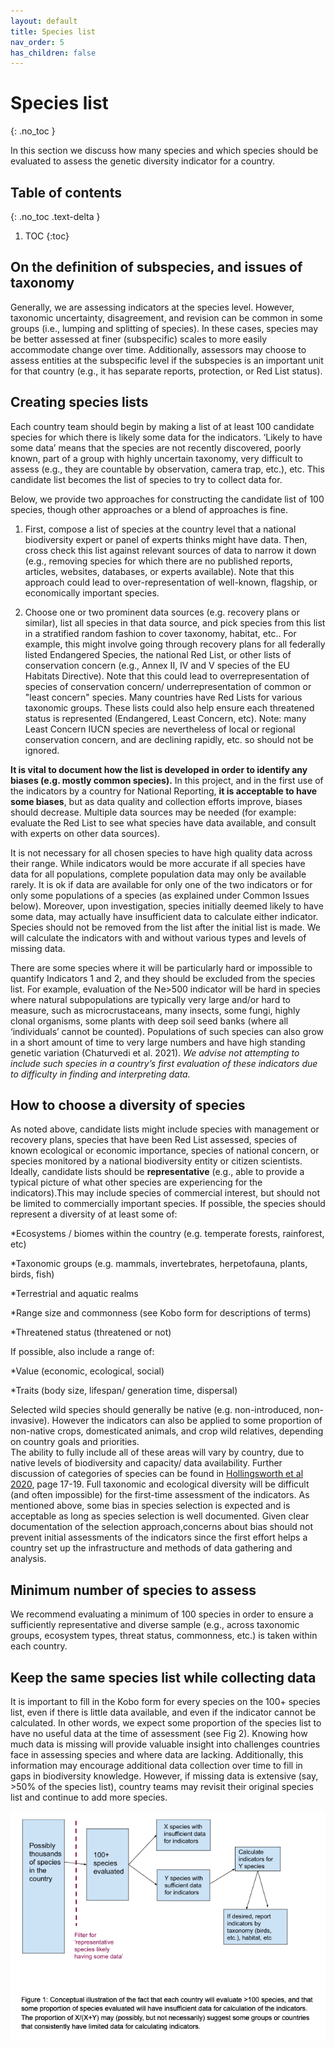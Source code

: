 ```yaml
---
layout: default
title: Species list
nav_order: 5
has_children: false
---
```


# Species list
{: .no_toc }

In this section we discuss how many species and which species should be evaluated to assess the genetic diversity indicator for a country.


## Table of contents
{: .no_toc .text-delta }

1. TOC
{:toc}

## On the definition of subspecies, and issues of taxonomy

Generally, we are assessing indicators at the species level. However, taxonomic uncertainty, disagreement, and revision can be common in some groups (i.e., lumping and splitting of species). In these cases, species may be better assessed at finer (subspecific) scales to more easily accommodate change over time. Additionally, assessors may choose to assess entities at the subspecific level if the subspecies is an important unit for that country (e.g., it has separate reports, protection, or Red List status).

## Creating species lists 

Each country team should begin by making a list of at least 100 candidate species for which there is likely some data for the indicators. ‘Likely to have some data’ means that the species are not recently discovered, poorly known, part of a group with highly uncertain taxonomy, very difficult to assess (e.g., they are countable by observation, camera trap, etc.), etc. This candidate list becomes the list of species to try to collect data for. 

Below, we provide two approaches for constructing the candidate list of 100 species, though other approaches or a blend of approaches is fine.  

1. First, compose a list of species at the country level that a national biodiversity expert or panel of experts thinks might have data. Then, cross check this list against relevant sources of data to narrow it down (e.g., removing species for which there are no published reports, articles, websites, databases, or experts available). Note that this approach could lead to over-representation of well-known, flagship, or economically important species.  
 
2. Choose one or two prominent data sources (e.g. recovery plans or similar), list all species in that data source, and pick species from this list in a stratified random fashion to cover taxonomy, habitat, etc.. For example, this might involve going through recovery plans for all federally listed Endangered Species, the national Red List, or other lists of conservation concern (e.g., Annex II, IV and V species of the EU Habitats Directive). Note that this could lead to overrepresentation of species of conservation concern/ underrepresentation of common or "least concern" species. Many countries have Red Lists for various taxonomic groups.  These lists could also help ensure each threatened status is represented (Endangered, Least Concern, etc).  Note: many Least Concern IUCN species are nevertheless of local or regional conservation concern, and are declining rapidly, etc. so should not be ignored.


**It is vital to document how the list is developed in order to identify any biases (e.g. mostly common species).** In this project, and in the first use of the indicators by a country for National Reporting, **it is acceptable to have some biases**, but as data quality and collection efforts improve, biases should decrease. Multiple data sources may be needed (for example: evaluate the Red List to see what species have data available, and consult with experts on other data sources).

It is not necessary for all chosen species to have high quality data across their range. While indicators would be more accurate if all species have data for all populations, complete population data may only be available rarely. It is ok if data are available for only one of the two indicators or for only some populations of a species (as explained under Common Issues below). Moreover, upon investigation, species initially deemed likely to have some data, may actually have insufficient data to calculate either indicator. Species should not be removed from the list after the initial list is made. We will calculate the indicators with and without various types and levels of missing data.

There are some species where it will be particularly hard or impossible to quantify Indicators 1 and 2, and they should be excluded from the species list. For example, evaluation of the Ne>500 indicator will be hard in species where natural subpopulations are typically very large and/or hard to measure, such as microcrustaceans, many insects, some fungi, highly clonal organisms, some plants with deep soil seed banks (where all ‘individuals’ cannot be counted).   Populations of such species can also grow in a short amount of time to very large numbers and have high standing genetic variation (Chaturvedi et al. 2021).  _We advise not attempting to include such species in a country’s first evaluation of these indicators due to difficulty in finding and interpreting data._


## How to choose a diversity of species

As noted above, candidate lists might include species with management or recovery plans, species that have been Red List assessed, species of known ecological or economic importance, species of national concern, or species monitored by a national biodiversity entity or citizen scientists. Ideally, candidate lists should be **representative** (e.g., able to provide a typical picture of what other species are experiencing for the indicators).This may include species of commercial interest, but should not be limited to commercially important species. If possible, the species should represent a diversity of at least some of: 

*Ecosystems / biomes within the country (e.g. temperate forests, rainforest, etc)

*Taxonomic groups (e.g. mammals, invertebrates, herpetofauna, plants, birds, fish)

*Terrestrial and aquatic realms

*Range size and commonness (see Kobo form for descriptions of terms)

*Threatened status (threatened or not)

If possible, also include a range of:

*Value (economic, ecological, social) 

*Traits (body size, lifespan/ generation time, dispersal)

Selected wild species should generally be native (e.g. non-introduced, non-invasive). However the indicators can also be applied to some proportion of non-native crops, domesticated animals, and crop wild relatives, depending on country goals and priorities.  
The ability to fully include all of these areas will vary by country, due to native levels of biodiversity and capacity/ data availability. Further discussion of categories of species can be found in [Hollingsworth et al 2020](https://nora.nerc.ac.uk/id/eprint/526707/1/N526707CR.pdf), page 17-19. Full taxonomic and ecological diversity will be difficult (and often impossible) for the first-time assessment of the indicators. As mentioned above, some bias in species selection is expected and is acceptable as long as species selection is well documented. Given clear documentation of the selection approach,concerns about bias should not prevent initial assessments of the indicators since the first effort helps a country set up the infrastructure and methods of data gathering and analysis. 

## Minimum number of species to assess 

We recommend evaluating a minimum of 100 species in order to ensure a sufficiently representative and diverse sample (e.g., across taxonomic groups, ecosystem types, threat status, commonness, etc.) is taken within each country.
 
## Keep the same species list while collecting data 

It is important to fill in the Kobo form for every species on the 100+ species list, even if there is little data available, and even if the indicator cannot be calculated. In other words, we expect some proportion of the species list to have no useful data at the time of assessment (see Fig 2). Knowing how much data is missing will provide valuable insight into challenges countries face in assessing species and where data are lacking. Additionally, this information may encourage additional data collection over time to fill in gaps in biodiversity knowledge. However, if missing data is extensive (say, >50% of the species list), country teams may revisit their original species list and continue to add more species. 

![](Species_list_Fig1.png)

